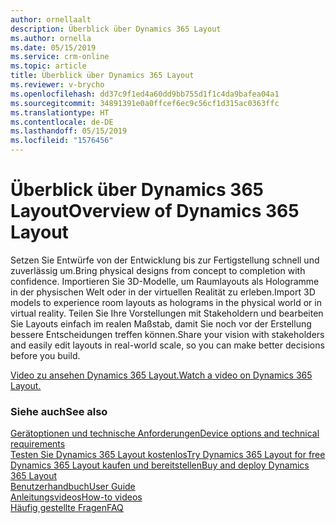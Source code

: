 ```yaml
---
author: ornellaalt
description: Überblick über Dynamics 365 Layout
ms.author: ornella
ms.date: 05/15/2019
ms.service: crm-online
ms.topic: article
title: Überblick über Dynamics 365 Layout
ms.reviewer: v-brycho
ms.openlocfilehash: dd37c9f1ed4a60dd9bb755d1f1c4da9bafea04a1
ms.sourcegitcommit: 34891391e0a0ffcef6ec9c56cf1d315ac0363ffc
ms.translationtype: HT
ms.contentlocale: de-DE
ms.lasthandoff: 05/15/2019
ms.locfileid: "1576456"
---
```

# <a name="overview-of-dynamics-365-layout"></a><span data-ttu-id="dfa29-103">Überblick über Dynamics 365 Layout</span><span class="sxs-lookup"><span data-stu-id="dfa29-103">Overview of Dynamics 365 Layout</span></span>

<span data-ttu-id="dfa29-104">Setzen Sie Entwürfe von der Entwicklung bis zur Fertigstellung schnell und zuverlässig um.</span><span class="sxs-lookup"><span data-stu-id="dfa29-104">Bring physical designs from concept to completion with confidence.</span></span> <span data-ttu-id="dfa29-105">Importieren Sie 3D-Modelle, um Raumlayouts als Hologramme in der physischen Welt oder in der virtuellen Realität zu erleben.</span><span class="sxs-lookup"><span data-stu-id="dfa29-105">Import 3D models to experience room layouts as holograms in the physical world or in virtual reality.</span></span> <span data-ttu-id="dfa29-106">Teilen Sie Ihre Vorstellungen mit Stakeholdern und bearbeiten Sie Layouts einfach im realen Maßstab, damit Sie noch vor der Erstellung bessere Entscheidungen treffen können.</span><span class="sxs-lookup"><span data-stu-id="dfa29-106">Share your vision with stakeholders and easily edit layouts in real-world scale, so you can make better decisions before you build.</span></span>

[<span data-ttu-id="dfa29-107">Video zu ansehen Dynamics 365 Layout.</span><span class="sxs-lookup"><span data-stu-id="dfa29-107">Watch a video on Dynamics 365 Layout.</span></span>](https://dynamics.microsoft.com/en-us/mixed-reality/layout/)

### <a name="see-also"></a><span data-ttu-id="dfa29-108">Siehe auch</span><span class="sxs-lookup"><span data-stu-id="dfa29-108">See also</span></span>
[<span data-ttu-id="dfa29-109">Gerätoptionen und technische Anforderungen</span><span class="sxs-lookup"><span data-stu-id="dfa29-109">Device options and technical requirements</span></span>](requirements.md)<br/>
[<span data-ttu-id="dfa29-110">Testen Sie Dynamics 365 Layout kostenlos</span><span class="sxs-lookup"><span data-stu-id="dfa29-110">Try Dynamics 365 Layout for free</span></span>](try-layout-free.md)<br/>
[<span data-ttu-id="dfa29-111">Dynamics 365 Layout kaufen und bereitstellen</span><span class="sxs-lookup"><span data-stu-id="dfa29-111">Buy and deploy Dynamics 365 Layout</span></span>](buy-and-deploy-layout.md)<br>
[<span data-ttu-id="dfa29-112">Benutzerhandbuch</span><span class="sxs-lookup"><span data-stu-id="dfa29-112">User Guide</span></span>](user-guide.md)<br/>
[<span data-ttu-id="dfa29-113">Anleitungsvideos</span><span class="sxs-lookup"><span data-stu-id="dfa29-113">How-to videos</span></span>](https://go.microsoft.com/fwlink/p/?linkid=2021489)<br/>
[<span data-ttu-id="dfa29-114">Häufig gestellte Fragen</span><span class="sxs-lookup"><span data-stu-id="dfa29-114">FAQ</span></span>](faq.md)<br/>
